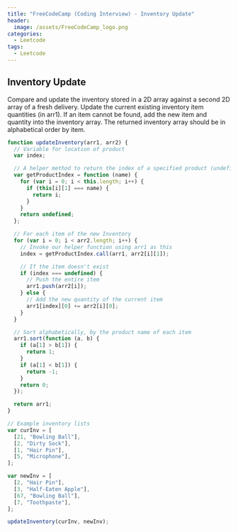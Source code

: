 ```yaml
---
title: "FreeCodeCamp (Coding Interview) - Inventory Update"
header:
  image: /assets/FreeCodeCamp_logo.png
categories:
  - Leetcode
tags:
  - Leetcode
---
```


## Inventory Update

Compare and update the inventory stored in a 2D array against a second 2D array of a fresh delivery. Update the current existing inventory item quantities (in arr1). If an item cannot be found, add the new item and quantity into the inventory array. The returned inventory array should be in alphabetical order by item.

```js
function updateInventory(arr1, arr2) {
  // Variable for location of product
  var index;

  // A helper method to return the index of a specified product (undefined if not found)
  var getProductIndex = function (name) {
    for (var i = 0; i < this.length; i++) {
      if (this[i][1] === name) {
        return i;
      }
    }
    return undefined;
  };

  // For each item of the new Inventory
  for (var i = 0; i < arr2.length; i++) {
    // Invoke our helper function using arr1 as this
    index = getProductIndex.call(arr1, arr2[i][1]);

    // If the item doesn't exist
    if (index === undefined) {
      // Push the entire item
      arr1.push(arr2[i]);
    } else {
      // Add the new quantity of the current item
      arr1[index][0] += arr2[i][0];
    }
  }

  // Sort alphabetically, by the product name of each item
  arr1.sort(function (a, b) {
    if (a[1] > b[1]) {
      return 1;
    }
    if (a[1] < b[1]) {
      return -1;
    }
    return 0;
  });

  return arr1;
}

// Example inventory lists
var curInv = [
  [21, "Bowling Ball"],
  [2, "Dirty Sock"],
  [1, "Hair Pin"],
  [5, "Microphone"],
];

var newInv = [
  [2, "Hair Pin"],
  [3, "Half-Eaten Apple"],
  [67, "Bowling Ball"],
  [7, "Toothpaste"],
];

updateInventory(curInv, newInv);
```
